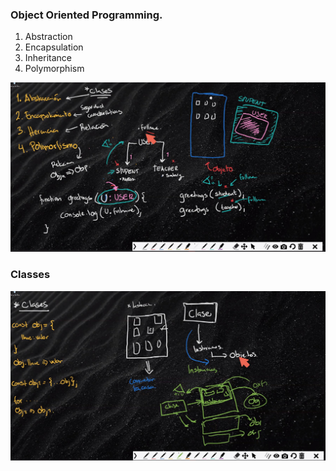 ### Object Oriented Programming.

1. Abstraction
2. Encapsulation
3. Inheritance
4. Polymorphism

<img src="https://raw.githubusercontent.com/ed-averi/core-code-from-scratch-readme/main/assets/pillars.jpg" />

### Classes

<img src="https://raw.githubusercontent.com/ed-averi/core-code-from-scratch-readme/main/assets/classes.jpg" />
